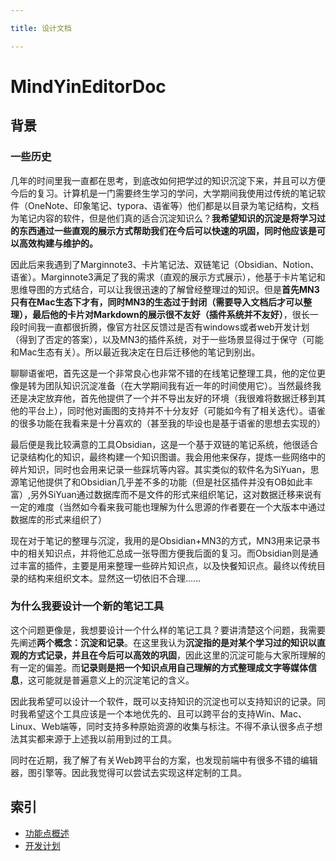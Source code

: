 ```yaml
---

title: 设计文档

---
```


# MindYinEditorDoc


## 背景

### 一些历史

几年的时间里我一直都在思考，到底改如何把学过的知识沉淀下来，并且可以方便今后的复习。计算机是一门需要终生学习的学问，大学期间我使用过传统的笔记软件（OneNote、印象笔记、typora、语雀等）他们都是以目录为笔记结构，文档为笔记内容的软件，但是他们真的适合沉淀知识么？**我希望知识的沉淀是将学习过的东西通过一些直观的展示方式帮助我们在今后可以快速的巩固，同时他应该是可以高效构建与维护的。** 

因此后来我遇到了Marginnote3、卡片笔记法、双链笔记（Obsidian、Notion、语雀）。Marginnote3满足了我的需求（直观的展示方式展示），他基于卡片笔记和思维导图的方式结合，可以让我很迅速的了解曾经整理过的知识。但是**首先MN3只有在Mac生态下才有，同时MN3的生态过于封闭（需要导入文档后才可以整理），最后他的卡片对Markdown的展示很不友好（插件系统并不友好）**，很长一段时间我一直都很折腾，像官方社区反馈过是否有windows或者web开发计划（得到了否定的答案），以及MN3的插件系统，对于一些场景显得过于保守（可能和Mac生态有关）。所以最近我决定在日后迁移他的笔记到别出。

聊聊语雀吧，首先这是一个非常良心也非常不错的在线笔记整理工具，他的定位更像是转为团队知识沉淀准备（在大学期间我有近一年的时间使用它）。当然最终我还是决定放弃他，首先他提供了一个并不导出友好的环境（我很难将数据迁移到其他的平台上），同时他对画图的支持并不十分友好（可能如今有了相关迭代）。语雀的很多功能在我看来是十分喜欢的（甚至我的毕设也是基于语雀的思想去实现的）

最后便是我比较满意的工具Obsidian，这是一个基于双链的笔记系统，他很适合记录结构化的知识，最终构建一个知识图谱。我会用他来保存，提炼一些网络中的碎片知识，同时也会用来记录一些踩坑等内容。其实类似的软件名为SiYuan，思源笔记他提供了和Obsidian几乎差不多的功能（但是社区插件并没有OB如此丰富）,另外SiYuan通过数据库而不是文件的形式来组织笔记，这对数据迁移来说有一定的难度（当然如今看来我可能也理解为什么思源的作者要在一个大版本中通过数据库的形式来组织了）

现在对于笔记的整理与沉淀，我用的是Obsidian+MN3的方式，MN3用来记录书中的相关知识点，并将他汇总成一张导图方便我后面的复习。而Obsidian则是通过丰富的插件，主要是用来整理一些碎片知识点，以及快餐知识点。最终以传统目录的结构来组织文本。显然这一切依旧不合理……

### 为什么我要设计一个新的笔记工具

这个问题更像是，我想要设计一个什么样的笔记工具？要讲清楚这个问题，我需要先阐述**两个概念：沉淀和记录**。在这里我认为**沉淀指的是对某个学习过的知识以直观的方式记录，并且在今后可以高效的巩固**，因此这里的沉淀可能与大家所理解的有一定的偏差。而**记录则是把一个知识点用自己理解的方式整理成文字等媒体信息**，这可能就是普遍意义上的沉淀笔记的含义。

因此我希望可以设计一个软件，既可以支持知识的沉淀也可以支持知识的记录。同时我希望这个工具应该是一个本地优先的、且可以跨平台的支持Win、Mac、Linux、Web端等，同时支持多种原始资源的收集与标注。不得不承认很多点子想法其实都来源于上述我以前用到过的工具。

同时在近期，我了解了有关Web跨平台的方案，也发现前端中有很多不错的编辑器，图引擎等。因此我觉得可以尝试去实现这样定制的工具。

## 索引

- [功能点概述](./设计文档/功能点概述.md)
- [开发计划](./设计文档/开发计划.md)